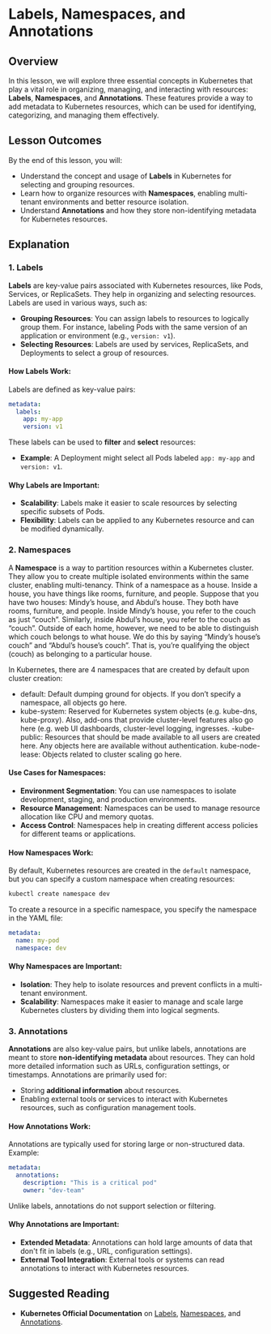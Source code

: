 
# Labels, Namespaces, and Annotations

## **Overview**

In this lesson, we will explore three essential concepts in Kubernetes that play a vital role in organizing, managing, and interacting with resources: **Labels**, **Namespaces**, and **Annotations**. These features provide a way to add metadata to Kubernetes resources, which can be used for identifying, categorizing, and managing them effectively.

## **Lesson Outcomes**

By the end of this lesson, you will:

- Understand the concept and usage of **Labels** in Kubernetes for selecting and grouping resources.
- Learn how to organize resources with **Namespaces**, enabling multi-tenant environments and better resource isolation.
- Understand **Annotations** and how they store non-identifying metadata for Kubernetes resources.


## **Explanation**

### **1. Labels**

**Labels** are key-value pairs associated with Kubernetes resources, like Pods, Services, or ReplicaSets. They help in organizing and selecting resources. Labels are used in various ways, such as:

- **Grouping Resources**: You can assign labels to resources to logically group them. For instance, labeling Pods with the same version of an application or environment (e.g., `version: v1`).
- **Selecting Resources**: Labels are used by services, ReplicaSets, and Deployments to select a group of resources.

#### **How Labels Work:**
Labels are defined as key-value pairs:

```yaml
metadata:
  labels:
    app: my-app
    version: v1
```

These labels can be used to **filter** and **select** resources:

- **Example**: A Deployment might select all Pods labeled `app: my-app` and `version: v1`.

#### **Why Labels are Important**:
- **Scalability**: Labels make it easier to scale resources by selecting specific subsets of Pods.
- **Flexibility**: Labels can be applied to any Kubernetes resource and can be modified dynamically.
  

### **2. Namespaces**

A **Namespace** is a way to partition resources within a Kubernetes cluster. They allow you to create multiple isolated environments within the same cluster, enabling multi-tenancy.
Think of a namespace as a house. Inside a house, you have things like rooms, furniture, and people. Suppose that you have two houses: Mindy’s house, and Abdul’s house. They both have rooms, furniture, and people. Inside Mindy’s house, you refer to the couch as just “couch”. Similarly, inside Abdul’s house, you refer to the couch as “couch”. Outside of each home, however, we need to be able to distinguish which couch belongs to what house. We do this by saying “Mindy’s house’s couch” and “Abdul’s house’s couch”. That is, you’re qualifying the object (couch) as belonging to a particular house.

In Kubernetes, there are 4 namespaces that are created by default upon cluster creation:

- default: Default dumping ground for objects. If you don’t specify a namespace, all objects go here.
- kube-system: Reserved for Kubernetes system objects (e.g. kube-dns, kube-proxy). Also, add-ons that provide cluster-level features also go here (e.g. web UI dashboards, cluster-level logging, ingresses.
-kube-public: Resources that should be made available to all users are created here. Any objects here are available without authentication.
kube-node-lease: Objects related to cluster scaling go here.

#### **Use Cases for Namespaces**:
- **Environment Segmentation**: You can use namespaces to isolate development, staging, and production environments.
- **Resource Management**: Namespaces can be used to manage resource allocation like CPU and memory quotas.
- **Access Control**: Namespaces help in creating different access policies for different teams or applications.

#### **How Namespaces Work**:
By default, Kubernetes resources are created in the `default` namespace, but you can specify a custom namespace when creating resources:

```bash
kubectl create namespace dev
```

To create a resource in a specific namespace, you specify the namespace in the YAML file:

```yaml
metadata:
  name: my-pod
  namespace: dev
```

#### **Why Namespaces are Important**:
- **Isolation**: They help to isolate resources and prevent conflicts in a multi-tenant environment.
- **Scalability**: Namespaces make it easier to manage and scale large Kubernetes clusters by dividing them into logical segments.

### **3. Annotations**

**Annotations** are also key-value pairs, but unlike labels, annotations are meant to store **non-identifying metadata** about resources. They can hold more detailed information such as URLs, configuration settings, or timestamps. Annotations are primarily used for:

- Storing **additional information** about resources.
- Enabling external tools or services to interact with Kubernetes resources, such as configuration management tools.
  
#### **How Annotations Work**:
Annotations are typically used for storing large or non-structured data. Example:

```yaml
metadata:
  annotations:
    description: "This is a critical pod"
    owner: "dev-team"
```

Unlike labels, annotations do not support selection or filtering.

#### **Why Annotations are Important**:
- **Extended Metadata**: Annotations can hold large amounts of data that don't fit in labels (e.g., URL, configuration settings).
- **External Tool Integration**: External tools or systems can read annotations to interact with Kubernetes resources.
  

## **Suggested Reading**

- **Kubernetes Official Documentation** on [Labels](https://kubernetes.io/docs/concepts/overview/working-with-objects/labels/), [Namespaces](https://kubernetes.io/docs/concepts/overview/working-with-objects/namespaces/), and [Annotations](https://kubernetes.io/docs/concepts/overview/working-with-objects/annotations/).